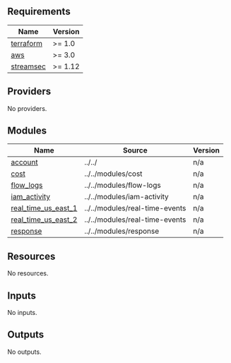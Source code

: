 <!-- BEGIN_TF_DOCS -->
## Requirements

| Name | Version |
|------|---------|
| <a name="requirement_terraform"></a> [terraform](#requirement\_terraform) | >= 1.0 |
| <a name="requirement_aws"></a> [aws](#requirement\_aws) | >= 3.0 |
| <a name="requirement_streamsec"></a> [streamsec](#requirement\_streamsec) | >= 1.12 |

## Providers

No providers.

## Modules

| Name | Source | Version |
|------|--------|---------|
| <a name="module_account"></a> [account](#module\_account) | ../../ | n/a |
| <a name="module_cost"></a> [cost](#module\_cost) | ../../modules/cost | n/a |
| <a name="module_flow_logs"></a> [flow\_logs](#module\_flow\_logs) | ../../modules/flow-logs | n/a |
| <a name="module_iam_activity"></a> [iam\_activity](#module\_iam\_activity) | ../../modules/iam-activity | n/a |
| <a name="module_real_time_us_east_1"></a> [real\_time\_us\_east\_1](#module\_real\_time\_us\_east\_1) | ../../modules/real-time-events | n/a |
| <a name="module_real_time_us_east_2"></a> [real\_time\_us\_east\_2](#module\_real\_time\_us\_east\_2) | ../../modules/real-time-events | n/a |
| <a name="module_response"></a> [response](#module\_response) | ../../modules/response | n/a |

## Resources

No resources.

## Inputs

No inputs.

## Outputs

No outputs.
<!-- END_TF_DOCS -->
